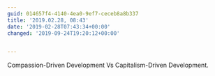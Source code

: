 ```yaml
---
guid: 014657f4-4140-4ea0-9ef7-ceceb8a8b337
title: '2019.02.28, 08:43'
date: '2019-02-28T07:43:34+00:00'
changed: '2019-09-24T19:20:12+00:00'


---
```


Compassion-Driven Development Vs Capitalism-Driven Development. 
